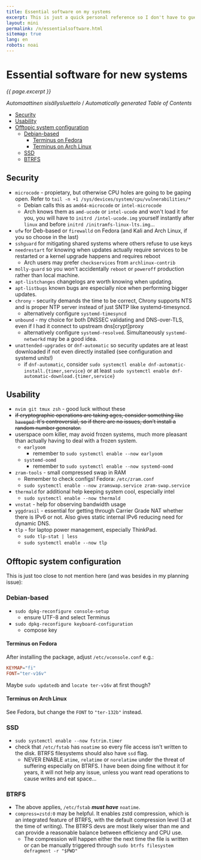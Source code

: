 ```yaml
---
title: Essential software on my systems
excerpt: This is just a quick personal reference so I don't have to guess.
layout: mini
permalink: /n/essentialsoftware.html
sitemap: true
lang: en
robots: noai
---
```


# Essential software for new systems

_{{ page.excerpt }}_

<!-- editorconfig-checker-disable -->
<!-- prettier-ignore-start -->

<!-- START doctoc generated TOC please keep comment here to allow auto update -->
<!-- DON'T EDIT THIS SECTION, INSTEAD RE-RUN doctoc TO UPDATE -->
<em lang="fi">Automaattinen sisällysluettelo</em> / <em lang="en">Automatically generated Table of Contents</em>

- [Security](#security)
- [Usability](#usability)
- [Offtopic system configuration](#offtopic-system-configuration)
  - [Debian-based](#debian-based)
    - [Terminus on Fedora](#terminus-on-fedora)
    - [Terminus on Arch Linux](#terminus-on-arch-linux)
  - [SSD](#ssd)
  - [BTRFS](#btrfs)

<!-- END doctoc generated TOC please keep comment here to allow auto update -->

<!-- prettier-ignore-end -->
<!-- editorconfig-checker-enable -->

## Security

- `microcode` - propietary, but otherwise CPU holes are going to be gaping open.
  Refer to `tail -n +1 /sys/devices/system/cpu/vulnerabilities/*`
  - Debian calls this as `amd64-microcode` or `intel-microcode`
  - Arch knows them as `amd-ucode` or `intel-ucode` and won't load it for you,
    you will have to `initrd /intel-ucode.img` yourself instantly after `linux`
    and before `initrd /initramfs-linux-lts.img`...
- `ufw` for Deb-based or `firewalld` on Fedora (and Kali and Arch Linux, if you
  so choose in the last)
- `sshguard` for mitigating shared systems where others refuse to use keys
- `needrestart` for knowing when updates actually require services to be
  restarted or a kernel upgrade happens and requires reboot
  - Arch users may prefer `checkservices` from `archlinux-contrib`
- `molly-guard` so you won't accidentally `reboot` or `poweroff` production
  rather than local machine.
- `apt-listchanges` changelogs are worth knowing when updating.
- `apt-listbugs` known bugs are especially nice when performing bigger updates.
- `chrony` - security demands the time to be correct, Chrony supports NTS and is
  proper NTP server instead of just SNTP like systemd-timesyncd.
  - alternatively configure `systemd-timesyncd`
- `unbound` - my choice for both DNSSEC validating and DNS-over-TLS, even if I
  had it connect to upstream dns\[crypt\]proxy
  - alternatively configure `systemd-resolved`. Simultaneously
    `systemd-networkd` may be a good idea.
- `unattended-upgrades` or `dnf-automatic` so security updates are at least
  downloaded if not even directly installed (see configuration and systemd
  units!)
  - if `dnf-automatic`, consider
    `sudo systemctl enable dnf-automatic-install.{timer,service}` or at least
    `sudo systemctl enable dnf-automatic-download.{timer,service}`

## Usability

- `nvim git tmux zsh` - good luck without these
- <del>if cryptographic operations are taking ages, consider something like
  `haveged`. It's controversial, so if there are no issues, don't install a
  random number generator.</del>
- userspace oom killer, may avoid frozen systems, much more pleasant than
  actually having to deal with a frozen system.
  - `earlyoom`
    - remember to `sudo systemctl enable --now earlyoom`
  - `systemd-oomd`
    - remember to `sudo systemctl enable --now systemd-oomd`
- `zram-tools` - small compressed swap in RAM
  - Remember to check configs! Fedora: `/etc/zram.conf`
  - `sudo systemctl enable --now zramswap.service zram-swap.service`
- `thermald` for additional help keeping system cool, especially intel
  - `sudo systemctl enable --now thermald`
- `vnstat` - help for observing bandwidth usage
- `yggdrasil` - essential for getting through Carrier Grade NAT whether there is
  IPv6 or not. Also gives static internal IPv6 reducing need for dynamic DNS.
- `tlp` - for laptop power management, especially ThinkPad.
  - `sudo tlp-stat | less`
  - `sudo systemctl enable --now tlp`

## Offtopic system configuration

This is just too close to not mention here (and was besides in my planning
issue):

### Debian-based

- `sudo dpkg-reconfigure console-setup`
  - ensure UTF-8 and select Terminus
- `sudo dpkg-reconfigure keyboard-configuration`
  - compose key

#### Terminus on Fedora

After installing the package, adjust `/etc/vconsole.conf` e.g.:

```conf
KEYMAP="fi"
FONT="ter-v16v"
```

Maybe `sudo updatedb` and `locate ter-v16v` at first though?

#### Terminus on Arch Linux

See Fedora, but change the `FONT` to `"ter-132b"` instead.

### SSD

- `sudo systemctl enable --now fstrim.timer`
- check that `/etc/fstab` has `noatime` so every file access isn't written to
  the disk. BTRFS filesystems should also have `ssd` flag.
  - NEVER ENABLE `atime`, `relatime` or `norelatime` under the threat of
    suffering especially on BTRFS. I have been doing fine without it for years,
    it will not help any issue, unless you want read operations to cause writes
    and eat space...

### BTRFS

- The above applies, `/etc/fstab` **_must have_** `noatime`.
- `compress=zstd:0` may be helpful. It enables zstd compression, which is an
  integrated feature of BTRFS, with the default compression level (3 at the time
  of writing). The BTRFS devs are most likely wiser than me and can provide a
  reasonable balance between efficiency and CPU use.
  - The compression will happen either the next time the file is written or can
    be manually triggered through `sudo btrfs filesystem defragment -r "$PWD"`

